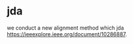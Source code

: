 # jda
 we conduct a new alignment method which jda  https://ieeexplore.ieee.org/document/10286887.


